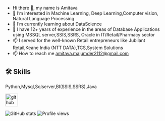 -  Hi there 👋, my name is Amitava
- 👀 I’m interested in Machine Learning, Deep Learning,Computer vision, Natural Language Processing
- 🌱 I’m currently learning about DataScience
- 💞 I have 12+ years of experience in the areas of Database Applications using MSSQL server,SSIS,SSRS, Oracle in IT/Retail/Pharmacy sector
- 📫 I served for the well-known Retail entrepreneurs like Jubilant Retail,Keane India (NTT DATA),TCS,System Solutions
- 📫 How to reach me amitava.majumder2112@gmail.com

## 🛠 Skills
Python,Mysql,Sqlserver,BI(SSIS,SSRS),Java

[<img src='https://cdn.jsdelivr.net/npm/simple-icons@3.0.1/icons/github.svg' alt='github' height='40'>](https://github.com/amitava-0304)  

![GitHub stats](https://github-readme-stats.vercel.app/api?username=amitava-0304&show_icons=true) 
![Profile views](https://gpvc.arturio.dev/amitava-0304)  
<!---
amitava-0304/amitava-0304 is a ✨ special ✨ repository because its `README.md` (this file) appears on your GitHub profile.
You can click the Preview link to take a look at your changes.
--->
